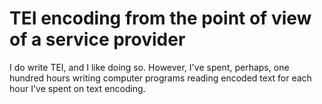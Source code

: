 # TEI encoding from the point of view of a service provider

I do write TEI, and I like doing so. However, I've spent, perhaps, one
hundred hours writing computer programs reading encoded text for each hour
I've spent on text encoding.
